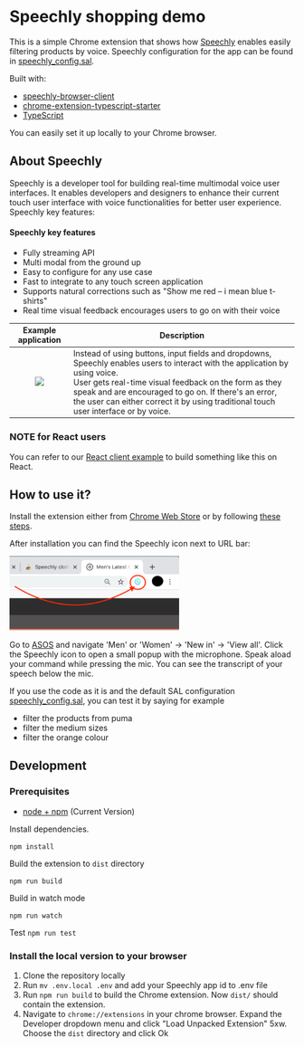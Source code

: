 # Speechly shopping demo

This is a simple Chrome extension that shows how [Speechly](https://www.speechly.com/?utm_source=github&utm_medium=clothing-store-demo&utm_campaign=text) enables easily filtering products by voice. 
Speechly configuration for the app can be found in [speechly_config.sal](speechly_config.sal).

Built with:

- [speechly-browser-client](https://github.com/speechly/browser-client)
- [chrome-extension-typescript-starter](https://github.com/chibat/chrome-extension-typescript-starter)
- [TypeScript](https://www.typescriptlang.org)

You can easily set it up locally to your Chrome browser.

## About Speechly

Speechly is a developer tool for building real-time multimodal voice user interfaces. It enables developers and designers to enhance their current touch user interface with voice functionalities for better user experience. Speechly key features:

#### Speechly key features

- Fully streaming API
- Multi modal from the ground up
- Easy to configure for any use case
- Fast to integrate to any touch screen application
- Supports natural corrections such as "Show me red – i mean blue t-shirts"
- Real time visual feedback encourages users to go on with their voice

| Example application | Description |
| :---: | --- |
| <img src="https://i.imgur.com/v9o1JHf.gif" width=50%> | Instead of using buttons, input fields and dropdowns, Speechly enables users to interact with the application by using voice. <br />User gets real-time visual feedback on the form as they speak and are encouraged to go on. If there's an error, the user can either correct it by using traditional touch user interface or by voice. |

### NOTE for React users

You can refer to our [React client example](https://github.com/speechly/react-example-repo-filtering/) to build something like this on React.

## How to use it?

Install the extension either from [Chrome Web Store](https://chrome.google.com/webstore/detail/cdlhelepiigikijnjmkonhhpdcmojlaa) or by following [these steps](https://github.com/speechly/clothing-store-demo#install-the-local-version-to-your-browser).

After installation you can find the Speechly icon next to URL bar:

<img src="extension_icon.png" alt="Speechly extension icon" width="300"/>

Go to [ASOS](https://www.asos.com) and navigate 'Men' or 'Women' -> 'New in' -> 'View all'. Click the Speechly icon to open a small popup with the microphone.
Speak aload your command while pressing the mic. You can see the transcript of your speech below the mic.

If you use the code as it is and the default SAL configuration [speechly_config.sal](speechly_config.sal), you can test it by saying for example
- filter the products from puma
- filter the medium sizes
- filter the orange colour

## Development
### Prerequisites

* [node + npm](https://nodejs.org/) (Current Version)

Install dependencies.
```
npm install
```
Build the extension to `dist` directory

```
npm run build
```
Build in watch mode
```
npm run watch
```
Test `npm run test`

### Install the local version to your browser

1. Clone the repository locally
2. Run `mv .env.local .env` and add your Speechly app id to .env file
3. Run `npm run build` to build the Chrome extension. Now `dist/` should contain the extension.
4. Navigate to `chrome://extensions` in your chrome browser. Expand the Developer dropdown menu and click "Load Unpacked Extension"
5xw. Choose the `dist` directory and click Ok
